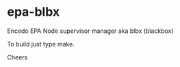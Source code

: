 # epa-blbx
Encedo EPA Node supervisor manager aka blbx (blackbox) 

To build just type make. 

Cheers
